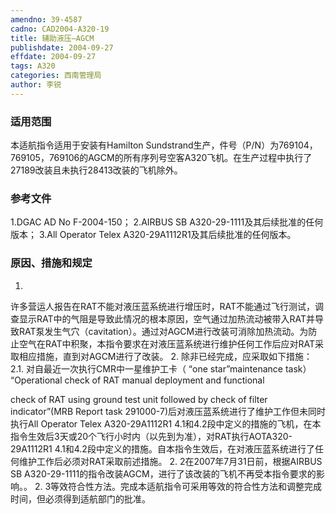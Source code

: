 ```yaml
---
amendno: 39-4587
cadno: CAD2004-A320-19
title: 辅助液压—AGCM
publishdate: 2004-09-27
effdate: 2004-09-27
tags: A320
categories: 西南管理局
author: 李锐
---
```


### 适用范围 
本适航指令适用于安装有Hamilton Sundstrand生产，件号（P/N）为769104，769105，769106的AGCM的所有序列号空客A320飞机。在生产过程中执行了27189改装且未执行28413改装的飞机除外。

<!--more-->
### 参考文件
1.DGAC 
AD No F-2004-150； 
2.AIRBUS 
SB A320-29-1111及其后续批准的任何版本； 
3.All
 Operator Telex A320-29A1112R1及其后续批准的任何版本。

### 原因、措施和规定 
1.
许多营运人报告在RAT不能对液压蓝系统进行增压时，RAT不能通过飞行测试，调查显示RAT中的气阻是导致此情况的根本原因，空气通过加热流动被带入RAT并导致RAT泵发生气穴（cavitation）。通过对AGCM进行改装可消除加热流动。为防止空气在RAT中积聚，本指令要求在对液压蓝系统进行维护任何工作后应对RAT采取相应措施，直到对AGCM进行了改装。 
2. 除非已经完成，应采取如下措施： 
2.1.
 对自最近一次执行CMR中一星维护工卡（ “one star”maintenance task） “Operational check of RAT manual deployment and functional 

  
check of RAT using ground test unit followed by check of filter indicator”(MRB Report task 291000-7)后对液压蓝系统进行了维护工作但未同时执行All Operator Telex A320-29A1112R1 4.1和4.2段中定义的措施的飞机，在本指令生效后3天或20个飞行小时内（以先到为准），对RAT执行AOTA320-29A1112R1 4.1和4.2段中定义的措施。自本指令生效后，在对液压蓝系统进行了任何维护工作后必须对RAT采取前述措施。 
2.
2在2007年7月31日前，根据AIRBUS SB A320-29-1111的指令改装AGCM，进行了该改装的飞机不再受本指令要求的影响。。
2.
3等效符合性方法。完成本适航指令可采用等效的符合性方法和调整完成时间，但必须得到适航部门的批准。 

